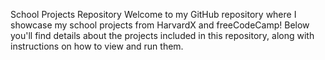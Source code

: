 School Projects Repository
Welcome to my GitHub repository where I showcase my school projects from HarvardX and freeCodeCamp! Below you'll find details about the projects included in this repository, along with instructions on how to view and run them.

